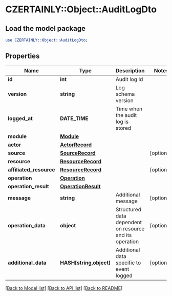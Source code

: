 # CZERTAINLY::Object::AuditLogDto

## Load the model package
```perl
use CZERTAINLY::Object::AuditLogDto;
```

## Properties
Name | Type | Description | Notes
------------ | ------------- | ------------- | -------------
**id** | **int** | Audit log Id | 
**version** | **string** | Log schema version | 
**logged_at** | **DATE_TIME** | Time when the audit log is stored | 
**module** | [**Module**](Module.md) |  | 
**actor** | [**ActorRecord**](ActorRecord.md) |  | 
**source** | [**SourceRecord**](SourceRecord.md) |  | [optional] 
**resource** | [**ResourceRecord**](ResourceRecord.md) |  | 
**affiliated_resource** | [**ResourceRecord**](ResourceRecord.md) |  | [optional] 
**operation** | [**Operation**](Operation.md) |  | 
**operation_result** | [**OperationResult**](OperationResult.md) |  | 
**message** | **string** | Additional message | [optional] 
**operation_data** | **object** | Structured data dependent on resource and its operation | [optional] 
**additional_data** | **HASH[string,object]** | Additional data specific to event logged | [optional] 

[[Back to Model list]](../README.md#documentation-for-models) [[Back to API list]](../README.md#documentation-for-api-endpoints) [[Back to README]](../README.md)


